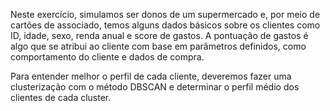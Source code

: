 Neste exercício, simulamos ser donos de um supermercado e, por meio de cartões de associado, temos alguns dados básicos sobre os clientes como ID, idade, sexo, renda anual e score de gastos. A pontuação de gastos é algo que se atribui ao cliente com base em parâmetros definidos, como comportamento do cliente e dados de compra.

Para entender melhor o perfil de cada cliente, deveremos fazer uma clusterização com o método DBSCAN e determinar o perfil médio dos clientes de cada cluster.